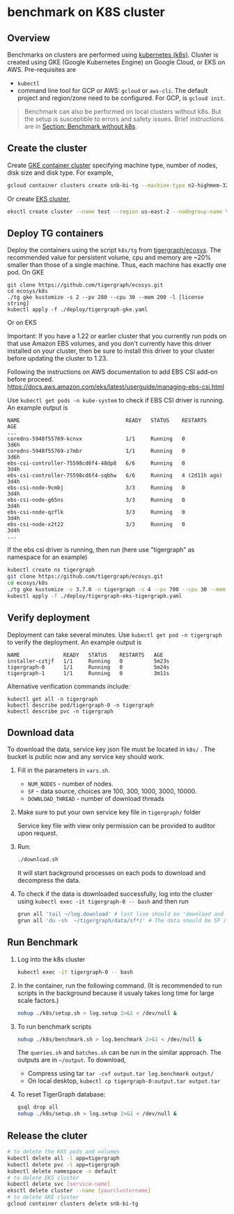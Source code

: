 # benchmark on K8S cluster

## Overview

Benchmarks on clusters are performed using [kubernetes (k8s)](https://kubernetes.io). Cluster is created using GKE (Google Kubernetes Engine) on Google Cloud, or EKS on AWS. 
Pre-requisites are
* `kubectl`
* command line tool for GCP or AWS: `gcloud` or `aws-cli`. The default project and region/zone need to be configured. For GCP, is `gcloud init`.

> Benchmark can also be performed on local clusters without k8s. But the setup is susceptible to errors and safety issues. Brief instructions are in [Section: Benchmark without k8s](../benchmark_on_cluster).

## Create the cluster

Create [GKE container cluster](https://cloud.google.com/sdk/gcloud/reference/container/clusters/create) specifying machine type, number of nodes, disk size and disk type. For example,

```bash
gcloud container clusters create snb-bi-tg --machine-type n2-highmem-32 --num-nodes=2 --disk-size 300 --disk-type=pd-ssd
```

Or create [EKS cluster](https://docs.aws.amazon.com/eks/latest/userguide/create-cluster.html),

```bash
eksctl create cluster --name test --region us-east-2 --nodegroup-name tgtest --node-type r5.xlarge --nodes 2 --instance-prefix tg --instance-name eks-test 
```

## Deploy TG containers
Deploy the containers using the script `k8s/tg` from [tigergraph/ecosys](https://github.com/tigergraph/ecosys.git). The recommended value for persistent volume, cpu and memory are ~20% smaller than those of a single machine. Thus, each machine has exactly one pod.
On GKE
```
git clone https://github.com/tigergraph/ecosys.git
cd ecosys/k8s
./tg gke kustomize -s 2 --pv 280 --cpu 30 --mem 200 -l [license string]
kubectl apply -f ./deploy/tigergraph-gke.yaml
```

Or on EKS 

Important: If you have a 1.22 or earlier cluster that you currently run pods on that use Amazon EBS volumes, and you don't currently have this driver installed on your cluster, then be sure to install this driver to your cluster before updating the cluster to 1.23.

Following the instructions on AWS documentation to add EBS CSI add-on before proceed.
https://docs.aws.amazon.com/eks/latest/userguide/managing-ebs-csi.html

Use ```kubectl get pods -n kube-system``` to check if EBS CSI driver is running. An example output is
```
NAME                                  READY   STATUS    RESTARTS        AGE
...
coredns-5948f55769-kcnvx              1/1     Running   0               3d6h
coredns-5948f55769-z7mbr              1/1     Running   0               3d6h
ebs-csi-controller-75598cd6f4-48dp8   6/6     Running   0               3d4h
ebs-csi-controller-75598cd6f4-sqbhw   6/6     Running   4 (2d11h ago)   3d4h
ebs-csi-node-9cmbj                    3/3     Running   0               3d4h
ebs-csi-node-g65ns                    3/3     Running   0               3d4h
ebs-csi-node-qzflk                    3/3     Running   0               3d4h
ebs-csi-node-x2t22                    3/3     Running   0               3d4h
...
```

If the ebs csi driver is running, then run (here use "tigergraph" as namespace for an example)
```bash
kubectl create ns tigergraph
git clone https://github.com/tigergraph/ecosys.git
cd ecosys/k8s
./tg gke kustomize -v 3.7.0 -n tigergraph -s 4 --pv 700 --cpu 30 --mem 200 -l [license string]
kubectl apply -f ./deploy/tigergraph-eks-tigergraph.yaml
```


## Verify deployment

Deployment can take several minutes. Use `kubectl get pod -n tigergraph` to verify the deployment. An example output is

```
NAME              READY   STATUS    RESTARTS   AGE
installer-cztjf   1/1     Running   0          5m23s
tigergraph-0      1/1     Running   0          5m24s
tigergraph-1      1/1     Running   0          3m11s
``` 
Alternative verification commands include:
```
kubectl get all -n tigergraph
kubectl describe pod/tigergraph-0 -n tigergraph
kubectl describe pvc -n tigergraph

```


## Download data
To download the data, service key json file must be located in ```k8s/``` . The bucket is public now and any service key should work.
1. Fill in the parameters in `vars.sh`.
    * `NUM_NODES` - number of nodes.
    * `SF` - data source, choices are 100, 300, 1000, 3000, 10000.
    * `DOWNLOAD_THREAD` - number of download threads    
         


         
1. Make sure to put your own service key file in ```tigergraph/``` folder

    Service key file with view only permission can be provided to auditor upon request.

1. Run:

    ```bash
    ./download.sh
    ```
    It will start background processes on each pods to download and decompress the data.

1. To check if the data is downloaded successfully, log into the cluster using `kubectl exec -it tigergraph-0 -- bash` and then run

    ```bash
    grun all 'tail ~/log.download' # last line should be 'download and decompress finished'
    grun all 'du -sh  ~/tigergraph/data/sf*/' # The data should be SF / NODE_NUMBER
    ```

## Run Benchmark 

1. Log into the k8s cluster 

    ```bash
    kubectl exec -it tigergraph-0 -- bash
    ```

1. In the container, run the following command. (It is recommended to run scripts in the background because it usualy takes long time for large scale factors.)

    ```bash
    nohup ./k8s/setup.sh > log.setup 2>&1 < /dev/null &
    ```

1. To run benchmark scripts

    ```bash
    nohup ./k8s/benchmark.sh > log.benchmark 2>&1 < /dev/null &
    ```

    The `queries.sh` and `batches.sh` can be run in the similar approach. The outputs are in `~/output`. To download, 
    * Compress using tar `tar -cvf output.tar log.benchmark output/` 
    * On local desktop, `kubectl cp tigergraph-0:output.tar output.tar`

1. To reset TigerGraph database:

    ```bash
    gsql drop all
    nohup ./k8s/setup.sh > log.setup 2>&1 < /dev/null &
    ```

## Release the cluter

```bash
# to delete the K8S pods and volumes
kubectl delete all -l app=tigergraph
kubectl delete pvc -l app=tigergraph
kubectl delete namespace -n default
# to delete EKS cluster
kubectl delete svc [service-name]
eksctl delete cluster --name [yourclustername]
# to delete GKE cluster
gcloud container clusters delete snb-bi-tg
```
